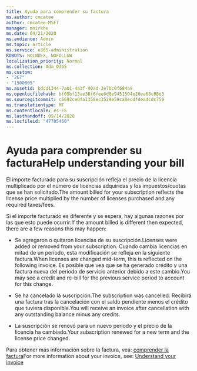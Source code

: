 ```yaml
---
title: Ayuda para comprender su factura
ms.author: cmcatee
author: cmcatee-MSFT
manager: mnirkhe
ms.date: 04/21/2020
ms.audience: Admin
ms.topic: article
ms.service: o365-administration
ROBOTS: NOINDEX, NOFOLLOW
localization_priority: Normal
ms.collection: Adm_O365
ms.custom:
- "267"
- "1500005"
ms.assetid: bdcd1344-7a01-4a3f-90ad-3e7bc0f684a9
ms.openlocfilehash: bf09bf13ae38f6fee0d8e9451504e26ea68c68e3
ms.sourcegitcommit: c6692ce0fa1358ec3529e59ca0ecdfdea4cdc759
ms.translationtype: MT
ms.contentlocale: es-ES
ms.lasthandoff: 09/14/2020
ms.locfileid: "47705460"
---
```

# <a name="help-understanding-your-bill"></a><span data-ttu-id="a6573-102">Ayuda para comprender su factura</span><span class="sxs-lookup"><span data-stu-id="a6573-102">Help understanding your bill</span></span>

<span data-ttu-id="a6573-103">El importe facturado para su suscripción refleja el precio de la licencia multiplicado por el número de licencias adquiridas y los impuestos/cuotas que se han solicitado.</span><span class="sxs-lookup"><span data-stu-id="a6573-103">The amount billed for your subscription reflects the license price multiplied by the number of licenses purchased and any required taxes/fees.</span></span>
  
<span data-ttu-id="a6573-104">Si el importe facturado es diferente y se espera, hay algunas razones por las que esto puede ocurrir:</span><span class="sxs-lookup"><span data-stu-id="a6573-104">If the amount billed is different then expected, there are a few reasons this may happen:</span></span>
  
- <span data-ttu-id="a6573-105">Se agregaron o quitaron licencias de su suscripción.</span><span class="sxs-lookup"><span data-stu-id="a6573-105">Licenses were added or removed from your subscription.</span></span> <span data-ttu-id="a6573-106">Cuando cambia licencias en mitad de un período, esta modificación se refleja en la siguiente factura.</span><span class="sxs-lookup"><span data-stu-id="a6573-106">When licenses are changed mid-term, this is reflected on the following invoice.</span></span> <span data-ttu-id="a6573-107">Es posible que vea que se ha generado crédito y una factura nueva del período de servicio anterior debido a este cambio.</span><span class="sxs-lookup"><span data-stu-id="a6573-107">You may see a credit and re-bill for the previous service period to account for this change.</span></span>

- <span data-ttu-id="a6573-108">Se ha cancelado la suscripción.</span><span class="sxs-lookup"><span data-stu-id="a6573-108">The subscription was cancelled.</span></span> <span data-ttu-id="a6573-109">Recibirá una factura tras la cancelación con el saldo pendiente menos el crédito que tuviera disponible.</span><span class="sxs-lookup"><span data-stu-id="a6573-109">You will receive an invoice after cancellation with any outstanding balance minus any credits.</span></span>

- <span data-ttu-id="a6573-110">La suscripción se renovó para un nuevo período y el precio de la licencia ha cambiado.</span><span class="sxs-lookup"><span data-stu-id="a6573-110">Your subscription renewed for a new term and the license price changed.</span></span>

<span data-ttu-id="a6573-111">Para obtener más información sobre la factura, vea: [comprender la factura](https://docs.microsoft.com/microsoft-365/commerce/billing-and-payments/understand-your-invoice2)</span><span class="sxs-lookup"><span data-stu-id="a6573-111">For more information about your invoice, see: [Understand your invoice](https://docs.microsoft.com/microsoft-365/commerce/billing-and-payments/understand-your-invoice2)</span></span>